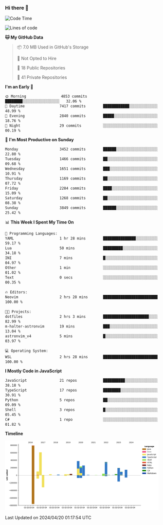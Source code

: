 ### Hi there 👋

<!--
**Clumsy-Coder/Clumsy-Coder** is a ✨ _special_ ✨ repository because its `README.md` (this file) appears on your GitHub profile.

Here are some ideas to get you started:

- 🔭 I’m currently working on ...
- 🌱 I’m currently learning ...
- 👯 I’m looking to collaborate on ...
- 🤔 I’m looking for help with ...
- 💬 Ask me about ...
- 📫 How to reach me: ...
- 😄 Pronouns: ...
- ⚡ Fun fact: ...
-->

<!-- anmol098/waka-readme-stats -->
<!--START_SECTION:waka-->
![Code Time](http://img.shields.io/badge/Code%20Time-780%20hrs%2023%20mins-blue)

![Lines of code](https://img.shields.io/badge/From%20Hello%20World%20I%27ve%20Written-3.3%20million%20lines%20of%20code-blue)

**🐱 My GitHub Data** 

> 📦 7.0 MB Used in GitHub's Storage 
 > 
> 🚫 Not Opted to Hire
 > 
> 📜 18 Public Repositories 
 > 
> 🔑 41 Private Repositories 
 > 
**I'm an Early 🐤** 

```text
🌞 Morning                4853 commits        ████████░░░░░░░░░░░░░░░░░   32.06 % 
🌆 Daytime                7417 commits        ████████████░░░░░░░░░░░░░   48.99 % 
🌃 Evening                2840 commits        █████░░░░░░░░░░░░░░░░░░░░   18.76 % 
🌙 Night                  29 commits          ░░░░░░░░░░░░░░░░░░░░░░░░░   00.19 % 
```
📅 **I'm Most Productive on Sunday** 

```text
Monday                   3452 commits        ██████░░░░░░░░░░░░░░░░░░░   22.80 % 
Tuesday                  1466 commits        ██░░░░░░░░░░░░░░░░░░░░░░░   09.68 % 
Wednesday                1651 commits        ███░░░░░░░░░░░░░░░░░░░░░░   10.91 % 
Thursday                 1169 commits        ██░░░░░░░░░░░░░░░░░░░░░░░   07.72 % 
Friday                   2284 commits        ████░░░░░░░░░░░░░░░░░░░░░   15.09 % 
Saturday                 1268 commits        ██░░░░░░░░░░░░░░░░░░░░░░░   08.38 % 
Sunday                   3849 commits        ██████░░░░░░░░░░░░░░░░░░░   25.42 % 
```


📊 **This Week I Spent My Time On** 

```text
💬 Programming Languages: 
YAML                     1 hr 28 mins        ███████████████░░░░░░░░░░   59.17 % 
Lua                      50 mins             █████████░░░░░░░░░░░░░░░░   34.18 % 
INI                      7 mins              █░░░░░░░░░░░░░░░░░░░░░░░░   04.97 % 
Other                    1 min               ░░░░░░░░░░░░░░░░░░░░░░░░░   01.02 % 
Text                     0 secs              ░░░░░░░░░░░░░░░░░░░░░░░░░   00.35 % 

🔥 Editors: 
Neovim                   2 hrs 28 mins       █████████████████████████   100.00 % 

🐱‍💻 Projects: 
dotfiles                 2 hrs 3 mins        █████████████████████░░░░   82.99 % 
m-halter-astronvim       19 mins             ███░░░░░░░░░░░░░░░░░░░░░░   13.04 % 
astronvim_v4             5 mins              █░░░░░░░░░░░░░░░░░░░░░░░░   03.97 % 

💻 Operating System: 
WSL                      2 hrs 28 mins       █████████████████████████   100.00 % 
```

**I Mostly Code in JavaScript** 

```text
JavaScript               21 repos            ██████████░░░░░░░░░░░░░░░   38.18 % 
TypeScript               17 repos            ████████░░░░░░░░░░░░░░░░░   30.91 % 
Python                   5 repos             ██░░░░░░░░░░░░░░░░░░░░░░░   09.09 % 
Shell                    3 repos             █░░░░░░░░░░░░░░░░░░░░░░░░   05.45 % 
C#                       1 repo              ░░░░░░░░░░░░░░░░░░░░░░░░░   01.82 % 
```



**Timeline**

![Lines of Code chart](https://raw.githubusercontent.com/Clumsy-Coder/Clumsy-Coder/main/assets/bar_graph.png)


 Last Updated on 2024/04/20 01:17:54 UTC
<!--END_SECTION:waka-->
